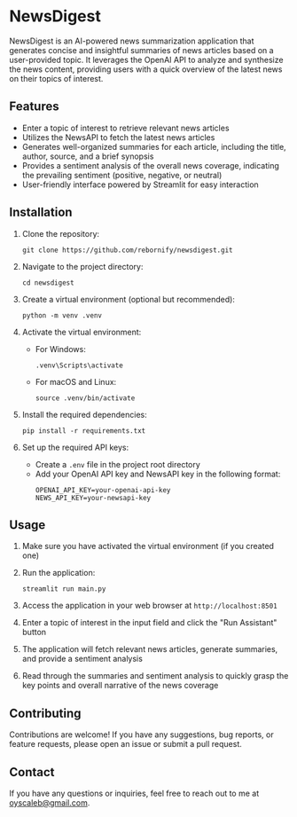 # NewsDigest

NewsDigest is an AI-powered news summarization application that generates concise and insightful summaries of news articles based on a user-provided topic. It leverages the OpenAI API to analyze and synthesize the news content, providing users with a quick overview of the latest news on their topics of interest.

## Features

- Enter a topic of interest to retrieve relevant news articles
- Utilizes the NewsAPI to fetch the latest news articles
- Generates well-organized summaries for each article, including the title, author, source, and a brief synopsis
- Provides a sentiment analysis of the overall news coverage, indicating the prevailing sentiment (positive, negative, or neutral)
- User-friendly interface powered by Streamlit for easy interaction

## Installation

1. Clone the repository:
   ```
   git clone https://github.com/rebornify/newsdigest.git
   ```

2. Navigate to the project directory:
   ```
   cd newsdigest
   ```

3. Create a virtual environment (optional but recommended):
   ```
   python -m venv .venv
   ```

4. Activate the virtual environment:
   - For Windows:
     ```
     .venv\Scripts\activate
     ```
   - For macOS and Linux:
     ```
     source .venv/bin/activate
     ```

5. Install the required dependencies:
   ```
   pip install -r requirements.txt
   ```

6. Set up the required API keys:
   - Create a `.env` file in the project root directory
   - Add your OpenAI API key and NewsAPI key in the following format:
     ```
     OPENAI_API_KEY=your-openai-api-key
     NEWS_API_KEY=your-newsapi-key
     ```

## Usage

1. Make sure you have activated the virtual environment (if you created one)

2. Run the application:
   ```
   streamlit run main.py
   ```

3. Access the application in your web browser at `http://localhost:8501`

4. Enter a topic of interest in the input field and click the "Run Assistant" button

5. The application will fetch relevant news articles, generate summaries, and provide a sentiment analysis

6. Read through the summaries and sentiment analysis to quickly grasp the key points and overall narrative of the news coverage

## Contributing

Contributions are welcome! If you have any suggestions, bug reports, or feature requests, please open an issue or submit a pull request.

## Contact

If you have any questions or inquiries, feel free to reach out to me at [oyscaleb@gmail.com](mailto:oyscaleb@gmail.com).